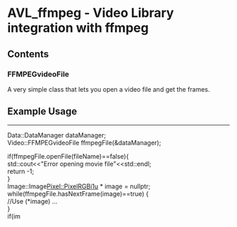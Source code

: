 # AVL_ffmpeg - Video Library integration with ffmpeg

## Contents

### FFMPEGvideoFile
A very simple class that lets you open a video file and get the frames.

## Example Usage
 ------------
Data::DataManager dataManager;  
Video::FFMPEGvideoFile ffmpegFile(&dataManager);  
  
if(ffmpegFile.openFile(fileName)==false){  
	std::cout<<"Error opening movie file"<<std::endl;  
	return -1;  
}  
Image::Image<Pixel::PixelRGBi1u> * image = nullptr;  
while(ffmpegFile.hasNextFrame(image)==true) {  
	//Use (*image) ...  
}  
if(im